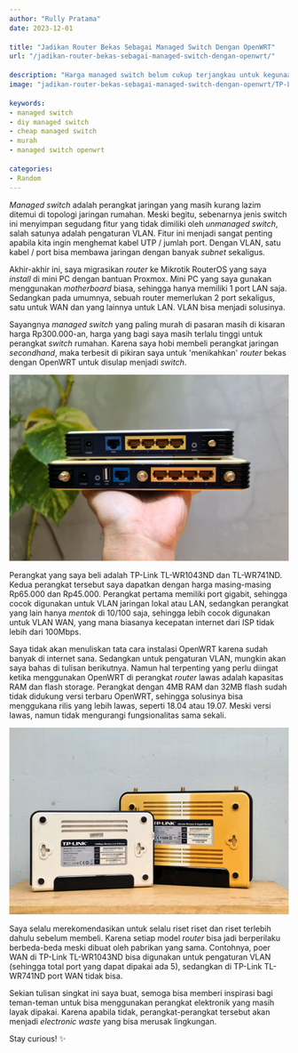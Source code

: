 ```yaml
---
author: "Rully Pratama"
date: 2023-12-01

title: "Jadikan Router Bekas Sebagai Managed Switch Dengan OpenWRT"
url: "/jadikan-router-bekas-sebagai-managed-switch-dengan-openwrt/"

description: "Harga managed switch belum cukup terjangkau untuk kegunaan jaringan rumahan. Router bekas dengan firmware OpenWRT bisa jadi alternatifnya."
image: "jadikan-router-bekas-sebagai-managed-switch-dengan-openwrt/TP-LINK_TL-WR1034ND_2.jpg"

keywords:
- managed switch
- diy managed switch
- cheap managed switch
- murah
- managed switch openwrt

categories:
- Random
---
```


*Managed switch* adalah perangkat jaringan yang masih kurang lazim ditemui di topologi jaringan rumahan. Meski begitu, sebenarnya jenis switch ini menyimpan segudang fitur yang tidak dimiliki oleh *unmanaged switch*, salah satunya adalah pengaturan VLAN. Fitur ini menjadi sangat penting apabila kita ingin menghemat kabel UTP / jumlah port. Dengan VLAN, satu kabel / port bisa membawa jaringan dengan banyak *subnet* sekaligus.

Akhir-akhir ini, saya migrasikan *router* ke Mikrotik RouterOS yang saya *install* di mini PC dengan bantuan Proxmox. Mini PC yang saya gunakan menggunakan *motherboard* biasa, sehingga hanya memiliki 1 port LAN saja. Sedangkan pada umumnya, sebuah router memerlukan 2 port sekaligus, satu untuk WAN dan yang lainnya untuk LAN. VLAN bisa menjadi solusinya.

Sayangnya *managed switch* yang paling murah di pasaran masih di kisaran harga Rp300.000-an, harga yang bagi saya masih terlalu tinggi untuk perangkat *switch* rumahan. Karena saya hobi membeli perangkat jaringan *secondhand*, maka terbesit di pikiran saya untuk 'menikahkan' *router* bekas dengan OpenWRT untuk disulap menjadi *switch*.

![Router bekas TP-Link TL-WR1043ND dan TL-WR741ND](TP-LINK_TL-WR1034ND_2.jpg)

Perangkat yang saya beli adalah TP-Link TL-WR1043ND dan TL-WR741ND. Kedua perangkat tersebut saya dapatkan dengan harga masing-masing Rp65.000 dan Rp45.000. Perangkat pertama memiliki port gigabit, sehingga cocok digunakan untuk VLAN jaringan lokal atau LAN, sedangkan perangkat yang lain hanya *mentok* di 10/100 saja, sehingga lebih cocok digunakan untuk VLAN WAN, yang mana biasanya kecepatan internet dari ISP tidak lebih dari 100Mbps.

Saya tidak akan menuliskan tata cara instalasi OpenWRT karena sudah banyak di internet sana. Sedangkan untuk pengaturan VLAN, mungkin akan saya bahas di tulisan berikutnya. Namun hal terpenting yang perlu diingat ketika menggunakan OpenWRT di perangkat *router* lawas adalah kapasitas RAM dan flash storage. Perangkat dengan 4MB RAM dan 32MB flash sudah tidak didukung versi terbaru OpenWRT, sehingga solusinya bisa menggukana rilis yang lebih lawas, seperti 18.04 atau 19.07. Meski versi lawas, namun tidak mengurangi fungsionalitas sama sekali.

![Router bekas TP-Link TL-WR1043ND dan TL-WR741ND](TP-LINK_TL-WR1034ND_1.jpg)

Saya selalu merekomendasikan untuk selalu riset riset dan riset terlebih dahulu sebelum membeli. Karena setiap model *router* bisa jadi berperilaku berbeda-beda meski dibuat oleh pabrikan yang sama. Contohnya, poer WAN di TP-Link TL-WR1043ND bisa digunakan untuk pengaturan VLAN (sehingga total port yang dapat dipakai ada 5), sedangkan di TP-Link TL-WR741ND port WAN tidak bisa.

Sekian tulisan singkat ini saya buat, semoga bisa memberi inspirasi bagi teman-teman untuk bisa menggunakan perangkat elektronik yang masih layak dipakai. Karena apabila tidak, perangkat-perangkat tersebut akan menjadi *electronic waste* yang bisa merusak lingkungan.

Stay curious! ✨